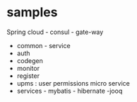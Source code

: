 # samples
Spring cloud - consul - gate-way 
- common - service
- auth
- codegen
- monitor
- register 
- upms : user permissions micro service
- services - mybatis - hibernate -jooq
